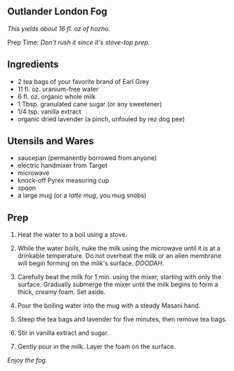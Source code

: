 ## Outlander London Fog

*This yields about 16 fl. oz of hozho.*

Prep Time: *Don't rush it since it's stove-top prep.*

## Ingredients

* 2 tea bags of your favorite brand of Earl Grey
* 11 fl. oz. uranium-free water
* 6 fl. oz. organic whole milk
* 1 Tbsp. granulated cane sugar (or any sweetener)
* 1/4 tsp. vanilla extract
* organic dried lavender (a pinch, unfouled by rez dog pee)

## Utensils and Wares

* saucepan (permanently borrowed from anyone)
* electric handmixer from Target
* microwave 
* knock-off Pyrex measuring cup
* spoon
* a large mug (or a *latte mug*, you mug snobs)

## Prep 

1. Heat the water to a boil using a stove.

1. While the water boils, nuke the milk using the microwave until it is at a drinkable temperature. Do not overheat the milk or an alien membrane will begin forming on the milk's surface. *DOODAH*.

1. Carefully beat the milk for 1 min. using the mixer, starting with only the surface. Gradually submerge the mixer until the milk begins to form a thick, creamy foam. Set aside. 

1. Pour the boiling water into the mug with a steady Masani hand. 

1. Steep the tea bags and lavender for five minutes, then remove tea bags.

1. Stir in vanilla extract and sugar.

1. Gently pour in the milk. Layer the foam on the surface.  

*Enjoy the fog.*

